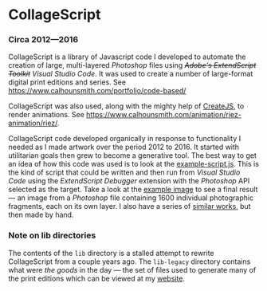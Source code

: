 # CollageScript
### **Circa 2012&#8212;2016**

CollageScript is a library of Javascript code I developed to automate the creation of large, multi-layered *Photoshop* files using *~~Adobe's ExtendScript Toolkit~~* *Visual Studio Code*. It was used to create a number of large-format digital print editions and series. See https://www.calhounsmith.com/portfolio/code-based/

CollageScript was also used, along with the mighty help of [CreateJS](https://github.com/createjs), to render animations. See https://www.calhounsmith.com/animation/riez-animation/riez/.

CollageScript code developed organically in response to functionality I needed as I made artwork over the period 2012 to 2016. It started with utilitarian goals then grew to become a generative tool. The best way to get an idea of how this code was used is to look at the [example-script.js](example-script.js). This is the kind of script that could be written and then run from *Visual Studio Code* using the *ExtendScript Debugger* extension with the *Photoshop* API selected as the target. Take a look at the [example image](example-image.jpg) to see a final result &#8212; an image from a *Photoshop* file containing 1600 individual photographic fragments, each on its own layer. I also have a series of [similar works](https://www.calhounsmith.com/portfolio/screens/), but then made by hand.

### Note on lib directories
The contents of the `lib` directory is a stalled attempt to rewrite CollageScript from a couple years ago. The `lib-legacy` directory contains what were *the goods* in the day &#8212; the set of files used to generate many of the print editions which can be viewed at my [website](https://calhounsmith.com).
